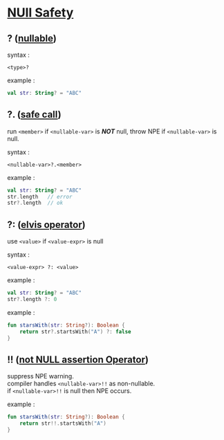 # [NUll Safety](https://kotlinlang.org/docs/null-safety.html)

## ? ([nullable](https://kotlinlang.org/docs/null-safety.html#nullable-types-and-non-nullable-types)) 
syntax :
```
<type>?
```

example : 
```kotlin
val str: String? = "ABC"
```


## ?. ([safe call](https://kotlinlang.org/docs/null-safety.html#safe-call-operator))
run `<member>` if `<nullable-var>` is ***NOT*** null, throw NPE if `<nullable-var>` is null.

syntax :
```
<nullable-var>?.<member>
```

example :
```kotlin
val str: String? = "ABC"
str.length   // error
str?.length  // ok
```


## ?: ([elvis operator](https://kotlinlang.org/docs/null-safety.html#elvis-operator))
use `<value>` if `<value-expr>` is null

syntax :
```
<value-expr> ?: <value>
```

example :
```kotlin
val str: String? = "ABC"
str?.length ?: 0
```

example :
```kotlin
fun starsWith(str: String?): Boolean {
    return str?.startsWith("A") ?: false
}
```


## !! ([not NULL assertion Operator](https://kotlinlang.org/docs/null-safety.html#not-null-assertion-operator))
suppress NPE warning.  
compiler handles `<nullable-var>!!` as non-nullable.  
if `<nullable-var>!!` is null then NPE occurs.

example :
```kotlin
fun starsWith(str: String?): Boolean {
    return str!!.startsWith("A")
}
```